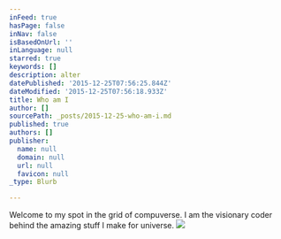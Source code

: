 ```yaml
---
inFeed: true
hasPage: false
inNav: false
isBasedOnUrl: ''
inLanguage: null
starred: true
keywords: []
description: alter
datePublished: '2015-12-25T07:56:25.844Z'
dateModified: '2015-12-25T07:56:18.933Z'
title: Who am I
author: []
sourcePath: _posts/2015-12-25-who-am-i.md
published: true
authors: []
publisher:
  name: null
  domain: null
  url: null
  favicon: null
_type: Blurb

---
```

Welcome to my spot in the grid of compuverse. I am the visionary coder behind the amazing stuff I make for universe. ![](https://s3-us-west-2.amazonaws.com/the-grid-img/p/e0325e44b1bd9f8b6effb29eb264851426a2896a.jpg)